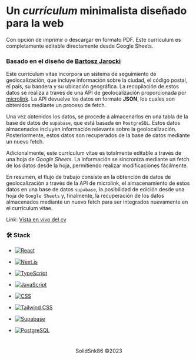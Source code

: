 # Un <em>currículum</em> minimalista diseñado para la web

Con opción de imprimir o descargar en formato PDF. Este currículum es completamente editable directamente desde Google Sheets.

### Basado en el diseño de <a href="https://github.com/BartoszJarocki/cv">Bartosz Jarocki</a>

Este currículum vitae incorpora un sistema de seguimiento de geolocalización, que incluye información sobre la ciudad, el código postal, el país, su bandera y su ubicación geográfica. La recopilación de estos datos se realiza a través de una API de geolocalización proporcionada por [microlink](https://geolocation.microlink.io). La API devuelve los datos en formato **JSON**, los cuales son obtenidos mediante un proceso de fetch.

Una vez obtenidos los datos, se procede a almacenarlos en una tabla de la base de datos de `supabase`, que está basada en `PostgreSQL`. Estos datos almacenados incluyen información relevante sobre la geolocalización. Posteriormente, estos datos son recuperados de la base de datos mediante un nuevo fetch.

Adicionalmente, este currículum vitae es totalmente editable a través de una hoja de <i color="#00AC47">Google Sheets</i>. La información se sincroniza mediante un fetch de los datos desde la hoja, permitiendo realizar modificaciones fácilmente.

En resumen, el flujo de trabajo consiste en la obtención de datos de geolocalización a través de la API de microlink, el almacenamiento de estos datos en una base de datos `supabase`, la posibilidad de edición desde una hoja de `Google Sheets` y, finalmente, la recuperación de los datos almacenados mediante un nuevo fetch para ser integrados nuevamente en el currículum vitae.

Link: [Vista en vivo del cv](https://cv-gec.vercel.app/)

### 🛠️ Stack

- [![React](https://img.shields.io/badge/React-%2320232a.svg?style=for-the-badge&logo=react&logoColor=%2361DAFB)](https://reactjs.org/)

- [![Next.js](https://img.shields.io/badge/Next.js-%23000000.svg?style=for-the-badge&logo=next.js&logoColor=white)](https://nextjs.org/)

- [![TypeScript](https://img.shields.io/badge/TypeScript-%23007ACC.svg?style=for-the-badge&logo=typescript&logoColor=white)](https://www.typescriptlang.org/)

- [![JavaScript](https://img.shields.io/badge/JavaScript-%23F7DF1E.svg?style=for-the-badge&logo=javascript&logoColor=black)](https://developer.mozilla.org/en-US/docs/Web/JavaScript)

- [![CSS](https://img.shields.io/badge/CSS-%231572B6.svg?style=for-the-badge&logo=css3&logoColor=white)](https://developer.mozilla.org/en-US/docs/Web/CSS)

- [![Tailwind CSS](https://img.shields.io/badge/Tailwind%20CSS-%2338B2AC.svg?style=for-the-badge&logo=tailwind-css&logoColor=white)](https://tailwindcss.com/)

- [![Supabase](https://img.shields.io/badge/Supabase-3540C8.svg?style=for-the-badge&logo=supabase&logoColor=white)](https://supabase.io/)

- [![PostgreSQL](https://img.shields.io/badge/PostgreSQL-%23336791.svg?style=for-the-badge&logo=postgresql&logoColor=white)](https://www.postgresql.org/)

#

<div align="center">
  <p>SolidSnk86 ©2023</p>
</div>
